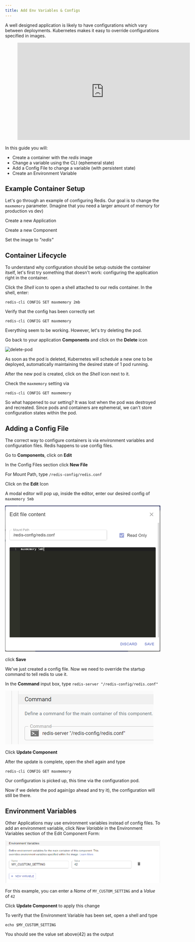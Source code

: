 ```yaml
---
title: Add Env Variables & Configs
---
```


A well designed application is likely to have configurations which vary between deployments. Kubernetes makes it easy to override configurations specified in images.

<figure class="video_container">
  <iframe width="560" height="315" src="https://www.youtube.com/embed/bMwc6XPtM3c" frameborder="0" allowfullscreen="true"> </iframe>
</figure>

In this guide you will:

- Create a container with the _redis_ image
- Change a variable using the CLI (ephemeral state)
- Add a Config File to change a variable (with persistent state)
- Create an Environment Variable

## Example Container Setup

Let's go through an example of configuring Redis. Our goal is to change the `maxmemory` parameter. (Imagine that you need a larger amount of memory for production vs dev)

Create a new Application

Create a new Component

Set the image to _"redis"_

## Container Lifecycle

To understand why configuration should be setup outside the container itself, let's first try something that doesn't work: configuring the application right in the container.

Click the _Shell_ icon to open a shell attached to our redis container. In the shell, enter:

```
redis-cli CONFIG SET maxmemory 2mb
```

Verify that the config has been correctly set

```
redis-cli CONFIG GET maxmemory
```

Everything seem to be working. However, let's try deleting the pod.

Go back to your application **Components** and click on the **Delete** icon

![delete-pod](assets/delete-pod)

As soon as the pod is deleted, Kubernetes will schedule a new one to be deployed, automatically maintaining the desired state of 1 pod running.

After the new pod is created, click on the _Shell_ icon next to it.

Check the `maxmemory` setting via

```
redis-cli CONFIG GET maxmemory
```

So what happened to our setting? It was lost when the pod was destroyed and recreated. Since pods and containers are ephemeral, we can't store configuration states within the pod.

## Adding a Config File

The correct way to configure containers is via environment variables and configuration files. Redis happens to use config files.

Go to **Components**, click on **Edit**

In the Config Files section click **New File**

For Mount Path, type `/redis-config/redis.conf`

Click on the **Edit** Icon

A modal editor will pop up, inside the editor, enter our desired config
of `maxmemory 5mb`

![edit config file](assets/edit-config-file.png)

click **Save**

We've just created a config file. Now we need to override the startup command to tell redis to use it.

In the **Command** input box, type `redis-server "/redis-config/redis.conf"`

![redis command](assets/redis-command.png)

Click **Update Component**

After the update is complete, open the shell again and type

```
redis-cli CONFIG GET maxmemory
```

Our configuration is picked up, this time via the configuration pod.

Now if we delete the pod again(go ahead and try it), the configuration will still be there.

## Environment Variables

Other Applications may use environment variables instead of config files. To add an environment variable, click _New Variable_ in the Environment Variables section of the Edit Component Form:

![env variables](assets/env-variables.png)

For this example, you can enter a _Name_ of `MY_CUSTOM_SETTING` and a _Value_ of `42`

Click **Update Component** to apply this change

To verify that the Environment Variable has been set, open a shell and type

```
echo $MY_CUSTOM_SETTING
```

You should see the value set above(42) as the output
